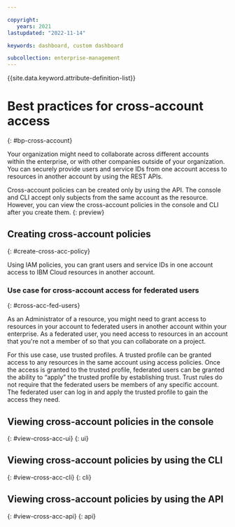 ```yaml
---

copyright:
   years: 2021
lastupdated: "2022-11-14"

keywords: dashboard, custom dashboard

subcollection: enterprise-management
---
```


{{site.data.keyword.attribute-definition-list}}

# Best practices for cross-account access
{: #bp-cross-account}

Your organization might need to collaborate across different accounts within the enterprise, or with other companies outside of your organization. You can securely provide users and service IDs from one account access to resources in another account by using the REST APIs.

Cross-account policies can be created only by using the API. The console and CLI accept only subjects from the same account as the resource. However, you can view the cross-account policies in the console and CLI after you create them.
{: preview}

## Creating cross-account policies
{: #create-cross-acc-policy}

Using IAM policies, you can grant users and service IDs in one account access to IBM Cloud resources in another account.

### Use case for cross-account access for federated users
{: #cross-acc-fed-users}

As an Administrator of a resource, you might need to grant access to resources in your account to federated users in another account within your enterprise. As a federated user, you need access to resources in an account that you're not a member of so that you can collaborate on a project.

For this use case, use trusted profiles. A trusted profile can be granted access to any resources in the same account using access policies. Once the access is granted to the trusted profile, federated users can be granted the ability to “apply” the trusted profile by establishing trust. Trust rules do not require that the federated users be members of any specific account. The federated user can log in and apply the trusted profile to gain the access they need.


## Viewing cross-account policies in the console
{: #view-cross-acc-ui}
{: ui}

## Viewing cross-account policies by using the CLI
{: #view-cross-acc-cli}
{: cli}

## Viewing cross-account policies by using the API
{: #view-cross-acc-api}
{: api}

